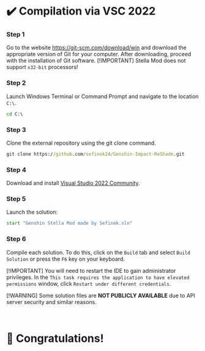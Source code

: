 <!-- [[> SEO
###### Number: 1.9

###### Title: Compilation via VSC 2022 - Stella Mod Documentation
###### Description: 
###### Tags: 
###### Canonical: /genshin-impact-reshade/docs?page=compilation
]]> -->

# ✔️ Compilation via VSC 2022 <!-- {#comililation} -->
### Step 1 <!-- {#step-1} -->
Go to the website https://git-scm.com/download/win and download the appropriate version of Git for your computer. After downloading, proceed with the installation of Git software.
[!IMPORTANT]
Stella Mod does not support `x32-bit` processors!

### Step 2 <!-- {#step-2} -->
Launch Windows Terminal or Command Prompt and navigate to the location `C:\`.
```cmd
cd C:\
```

### Step 3 <!-- {#step-3} -->
Clone the external repository using the git clone command.
```cmd
git clone https://github.com/sefinek24/Genshin-Impact-ReShade.git
```

### Step 4 <!-- {#step-4} -->
Download and install [Visual Studio 2022 Community](https://visualstudio.microsoft.com/vs/community).

### Step 5 <!-- {#step-5} -->
Launch the solution:
```cmd
start "Genshin Stella Mod made by Sefinek.sln"
```

### Step 6 <!-- {#step-6} -->
Compile each solution. To do this, click on the `Build` tab and select `Build Solution` or press the `F6` key on your keyboard.

[!IMPORTANT]
You will need to restart the IDE to gain administrator privileges. In the `This task requires the application to have elevated permissions` window, click `Restart under different credentials`.

[!WARNING]
Some solution files are **NOT PUBLICLY AVAILABLE** due to API server security and similar reasons.

<br>

# 🎉 Congratulations!